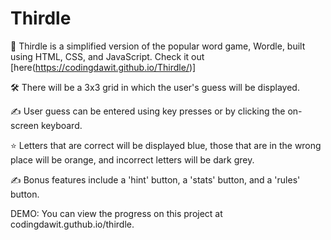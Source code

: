 # Thirdle

📝 Thirdle is a simplified version of the popular word game, Wordle, built using HTML, CSS, and JavaScript. Check it out [here(https://codingdawit.github.io/Thirdle/)]

🛠 There will be a 3x3 grid in which the user's guess will be displayed.

✍️ User guess can be entered using key presses or by clicking the on-screen keyboard.

⭐️ Letters that are correct will be displayed blue, those that are in the wrong place will be orange, and incorrect letters will be dark grey.

✍️ Bonus features include a 'hint' button, a 'stats' button, and a 'rules' button.

 DEMO: You can view the progress on this project at codingdawit.guthub.io/thirdle.
